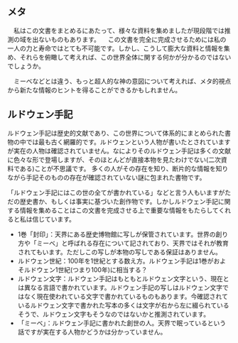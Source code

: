
メタ
---------

　私はこの文書をまとめるにあたって、様々な資料を集めましたが現段階では推測の域を出ないものもあります。
　この文書を完全に完成させるためには私の一人の力と寿命ではとても不可能です。しかし、こうして膨大な資料と情報を集め、それらを俯瞰して考えれば、この世界全体に関する何かが分かるのではないでしょうか。

　ミーベなどとは違う、もっと超人的な神の意図について考えれば、メタ的視点から新たな情報のヒントを得ることができるかもしれません。

ルドウェン手記
---------

ルドウェン手記は歴史的文献であり、この世界について体系的にまとめられた書物の中では最も古く網羅的です。ルドウェンという人物が書いたとされていますが実在の人物は確認されていません。なによりそのルドウェン手記は多くの文献に色々な形で登場しますが、そのほとんどが直接本物を見たわけでない(二次資料である)ことが不思議です。
多くの人がその存在を知り、断片的な情報を知りながら手記そのものの存在が確認されていない謎に包まれた書物です。

「ルドウェン手記にはこの世の全てが書かれている」などと言う人もいますがただの歴史書か、もしくは事実に基づいた創作物です。しかしルドウェン手記に関する情報を集めることはこの文書を完成させる上で重要な情報をもたらしてくれると私は信じています。

- 1巻「封印」：天界にある歴史博物館に写しが保管されています。世界の創り方や「ミーベ」と呼ばれる存在について記されており、天界ではそれが教育されてもいます。ただしこの写しが本物の写しである保証はありません。
- ルドウェン世紀：100年を1世紀とする数え方。ルドウェン手記は1巻がおよそルドウェン1世紀(つまり100年)に相当する？
- ルドウェン文字：ルドウェン手記はもともとルドウェン文字という、現在とは異なる言語で書かれています。ルドウェン手記の写しはルドウェン文字ではなく現在使われている文字で書かれているものもあります。今確認されているルドウェン文字で書かれた写本の多くは文字が右から左に綴られているそうで、ルドウェン文字もそうなのではないかと推測されています。
- 「ミーベ」：ルドウェン手記に書かれた創世の人。天界で眠っているという話ですが実在する人物かどうかは分かっていません。

